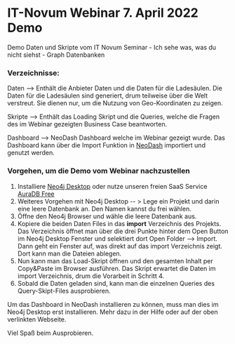 # IT-Novum Webinar 7. April 2022 Demo

Demo Daten und Skripte vom IT Novum Seminar - Ich sehe was, was du nicht siehst - Graph Datenbanken

### Verzeichnisse:

Daten --> Enthält die Anbieter Daten und die Daten für die Ladesäulen. Die Daten für die Ladesäulen sind generiert, drum teilweise über die Welt verstreut. Sie dienen nur, um die Nutzung von Geo-Koordinaten zu zeigen.

Skripte --> Enthält das Loading Skript und die Queries, welche die Fragen des im Webinar gezeigten Business Case beantworten.

Dashboard --> NeoDash Dashboard welche im Webinar gezeigt wurde. Das Dashboard kann über die Import Funktion in [NeoDash](https://neo4j.com/developer-blog/neodash-2-0-a-brand-new-way-to-visualize-neo4j) importiert und genutzt werden.

### Vorgehen, um die Demo vom Webinar nachzustellen

1. Installiere [Neo4j Desktop](https://neo4j.com/download/) oder nutze unseren freien SaaS Service [AuraDB Free](https://neo4j.com/cloud/aura/?ref=get-started-dropdown-cta)
2. Weiteres Vorgehen mit Neo4j Desktop -- > Lege ein Projekt und darin eine leere Datenbank an. Den Namen kannst du frei wählen.
3. Öffne den Neo4j Browser und wähle die leere Datenbank aus.
4. Kopiere die beiden Daten Files in das **import** Verzeichnis des Projekts. Das Verzeichnis öffnet man über die drei Punkte hinter dem Open Button im Neo4j Desktop Fenster und selektiert dort Open Folder --> Import. Dann geht ein Fenster auf, was direkt auf das import Verzeichnis zeigt. Dort kann man die Dateien ablegen.
5. Nun kann man das Load-Skript öffnen und den gesamten Inhalt per Copy&Paste im Browser ausführen. Das Skript erwartet die Daten im import Verzeichnis, drum die Vorarbeit in Schritt 4.
6. Sobald die Daten geladen sind, kann man die einzelnen Queries des Query-Skipt-Files ausprobieren.

Um das Dashboard in NeoDash installieren zu können, muss man dies im Neo4j Desktop erst installieren. Mehr dazu in der Hilfe oder auf der oben verlinkten Webseite.

Viel Spaß beim Ausprobieren.

